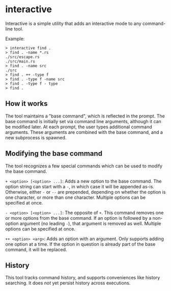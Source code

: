 # interactive

Interactive is a simple utility that adds an interactive mode to any command-line tool.

Example:

```shell
> interactive find .
> find . -name *.rs
./src/escape.rs
./src/main.rs
> find . -name src
./src
> find . ++ -type f
> find . -type f -name src
> find . -type f - type
> find .
```

## How it works

The tool maintains a "base command", which is reflected in the prompt. The base command is initially set via command line arguments, although it can be modified later. At each prompt, the user types additional command arguments. These arguments are combined with the base command, and a new subprocess is spawned.

## Modifying the base command

The tool recognizes a few special commands which can be used to modify the base command.

`+ <option> [<option> ...]`: Adds a new option to the base command. The option string can start with a `-`, in which case it will be appended as-is. Otherwise, either `-` or `--` are prepended, depending on whether the option is one character, or more than one character. Multiple options can be specified at once.

`- <option> [<option> ...]`: The opposite of `+`. This command removes one or more options from the base command. If an option is followed by a non-option argument (no leading `-`), that argument is removed as well. Multiple options can be specified at once.

`++ <option> <arg>`: Adds an option with an argument. Only supports adding one option at a time. If the option in question is already part of the base command, it will be replaced.

## History

This tool tracks command history, and supports conveniences like history searching. It does *not* yet persist history across executions.
